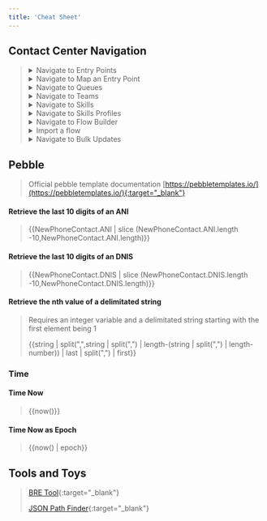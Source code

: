 ```yaml
---
title: 'Cheat Sheet'
---
```


## Contact Center Navigation

> <details> <summary>Navigate to Entry Points </summary>
> 
> <img src="images/openEP.gif"/> 
> 
> </details>
>
> <details> <summary>Navigate to Map an Entry Point</summary>
>
> <img src="images/openEPmap.gif"/>
>
> </details>
>
> <details> <summary>Navigate to Queues</summary>
>
> <img src="images/openQueue.gif"/>
>
> </details>
>
> <details> <summary>Navigate to Teams</summary>
>
> <img src="images/openTeam.gif"/>
>
> </details>
>
> <details> <summary>Navigate to Skills</summary>
>
> <img src="images/openSkills.gif"/>
>
> </details>
>
> <details> <summary>Navigate to Skills Profiles</summary>
>
> <img src="images/openSkillsProfile.gif"/>
>
> </details>
>
> <details> <summary>Navigate to Flow Builder</summary>
>
> <img src="images/rsToFlow.gif"/>
>
> </details>
>
> <details> <summary>Import a flow</summary>
>
> <img src="images/rsToFlow.gif"/>
>
> </details>
>
> <details> <summary>Navigate to Bulk Updates</summary>
>
> <img src="images/Bulk-1.gif"/>
>
> </details>

## Pebble
> Official pebble template documentation [https://pebbletemplates.io/](https://pebbletemplates.io/){:target="_blank"}

#### Retrieve the last 10 digits of an ANI 
> \{\{NewPhoneContact.ANI \| slice (NewPhoneContact.ANI.length -10,NewPhoneContact.ANI.length)\}\}

#### Retrieve the last 10 digits of an DNIS
> \{\{NewPhoneContact.DNIS \| slice (NewPhoneContact.DNIS.length -10,NewPhoneContact.DNIS.length)\}\}

#### Retrieve the nth value of a delimitated string
> Requires an integer variable and a delimitated string starting with the first element being 1
>
> \{\{string \| split(",",string \| split(",") \| length-(string \| split(",") \| length-number)) \| last \| split(",") \| first\}\}
>
> 



### Time

#### Time Now
> \{\{now()\}\}

#### Time Now as Epoch
> \{\{now() \| epoch\}\}

 

## Tools and Toys
> [BRE Tool](Configuring_The_BRE.md){:target="_blank"}
>
> [JSON Path Finder](https://jsonpathfinder.com/){:target="_blank"}
>
> 